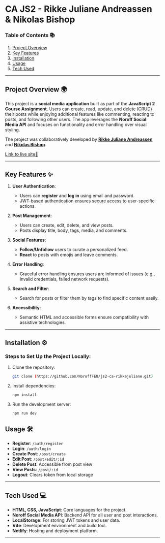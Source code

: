 # **CA JS2 - Rikke Juliane Andreassen & Nikolas Bishop**  


### **Table of Contents 📚**  
1. [Project Overview](#project-overview-🌍)   
3. [Key Features](#key-features-✨)  
4. [Installation](#installation-⚙️)  
5. [Usage](#usage-🛠️)  
6. [Tech Used](#tech-used-💻)   

---

## **Project Overview 🌍**  
This project is a **social media application** built as part of the **JavaScript 2 Course Assignment**. Users can create, read, update, and delete (CRUD) their posts while enjoying additional features like commenting, reacting to posts, and following other users. The app leverages the **Noroff Social Media API** and focuses on functionality and error handling over visual styling. 

The project was collaboratively developed by [**Rikke Juliane Andreassen**](https://github.com/rikkejuliane) and [**Nikolas Bishop**](https://github.com/Niksubishi).

[Link to live site🌸](https://postly-rikkejuliane.netlify.app/)

---

## **Key Features ✨**  
1. **User Authentication**:  
   - Users can **register** and **log in** using email and password.  
   - JWT-based authentication ensures secure access to user-specific actions.  

2. **Post Management**:  
   - Users can create, edit, delete, and view posts.  
   - Posts display title, body, tags, media, and comments.  

3. **Social Features**:  
   - **Follow/Unfollow** users to curate a personalized feed.  
   - **React** to posts with emojis and leave comments.  

4. **Error Handling**:  
   - Graceful error handling ensures users are informed of issues (e.g., invalid credentials, failed network requests).  

5. **Search and Filter**:  
   - Search for posts or filter them by tags to find specific content easily.  

6. **Accessibility**:  
   - Semantic HTML and accessible forms ensure compatibility with assistive technologies.  

---

## **Installation ⚙️**  
### Steps to Set Up the Project Locally:
1. Clone the repository:
   ```bash
   git clone (https://github.com/NoroffFEU/js2-ca-rikkejuliane.git)

2. Install dependencies:  
   ```bash
   npm install

3. Run the development server:  
   ```bash
   npm run dev

## **Usage 🛠️**  
- **Register**: `/auth/register`
- **Login**: `/auth/login`
- **Create Post**: `/post/create`
- **Edit Post**: `/post/edit/:id`
- **Delete Post**: Accessible from post view
- **View Posts**: `/post/:id`
- **Logout**: Clears token from local storage

---

## **Tech Used 💻**  
* **HTML, CSS, JavaScript**: Core languages for the project.  
* **Noroff Social Media API**: Backend API for all user and post interactions.  
* **LocalStorage**: For storing JWT tokens and user data.  
* **Vite**: Development environment and build tool.  
* **Netlify**: Hosting and deployment platform.

---
